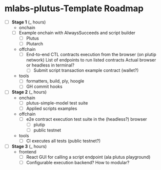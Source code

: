 # mlabs-plutus-Template Roadmap

- [ ] **Stage 1** (_ hours)
  - onchain
  - [ ] Example onchain with AlwaysSucceeds and script builder
    - [ ] Plutus
    - [ ] Plutarch
  - offchain
    - [ ] End-to-end CTL contracts execution from the browser (on plutip network)
      List of endpoints to run listed contracts
      Actual browser or headless in terminal?
      - [ ] Submit script transaction example contract (wallet?)
  - tools
    - [ ] formatters, build, ply, hoogle
    - [ ] GH commit hooks
- [ ] **Stage 2** (_ hours)
  - onchain
    - [ ] plutus-simple-model test suite
    - [ ] Applied scripts examples
  - offchain
    - [ ] e2e contract execution test suite in the (headless?) browser
      - [ ] plutip
      - [ ] public testnet
  - tools 
    - [ ] CI executes all tests (public testnet?)
- [ ] **Stage 3** (_ hours)
  - frontend
    - [ ] React GUI for calling a script endpoint (ala plutus playground)
    - [ ] Configurable execution backend? 
      How to modular?